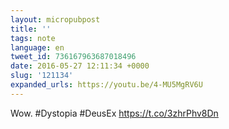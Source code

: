 ```yaml
---
layout: micropubpost
title: ''
tags: note
language: en
tweet_id: 736167963687018496
date: 2016-05-27 12:11:34 +0000
slug: '121134'
expanded_urls: https://youtu.be/4-MU5MgRV6U
---
```

Wow. #Dystopia #DeusEx https://t.co/3zhrPhv8Dn

